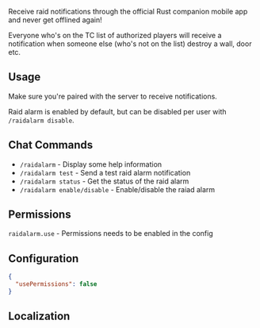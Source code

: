 Receive raid notifications through the official Rust companion mobile app and never get offlined again!

Everyone who's on the TC list of authorized players will receive a notification when someone else (who's not on the list) destroy a wall, door etc.

## Usage

Make sure you're paired with the server to receive notifications.

Raid alarm is enabled by default, but can be disabled per user with `/raidalarm disable`.

## Chat Commands

* `/raidalarm` - Display some help information
* `/raidalarm test` -  Send a test raid alarm notification 
* `/raidalarm status` - Get the status of the raid alarm
* `/raidalarm enable/disable` - Enable/disable the raiad alarm

## Permissions
 `raidalarm.use` - Permissions needs to be enabled in the config
 
## Configuration
```json
{
  "usePermissions": false
}
```

## Localization